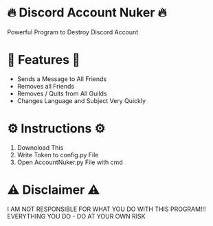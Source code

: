 # 🔥 Discord Account Nuker 🔥
Powerful Program to Destroy Discord Account

# 🌟 Features 🌟
- Sends a Message to All Friends
- Removes all Friends
- Removes / Quits from All Guilds
- Changes Language and Subject Very Quickly

# ⚙️ Instructions ⚙️
1) Downoload This
2) Write Token to config.py File
3) Open AccountNuker.py File with cmd

# ⚠️ Disclaimer ⚠️
I AM NOT RESPONSIBLE FOR WHAT YOU DO WITH THIS PROGRAM!!!
EVERYTHING YOU DO - DO AT YOUR OWN RISK
